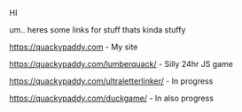 HI

um.. heres some links for stuff thats kinda stuffy

https://quackypaddy.com - My site

https://quackypaddy.com/lumberquack/ - Silly 24hr JS game

https://quackypaddy.com/ultraletterlinker/ - In progress

https://quackypaddy.com/duckgame/ - In also progress


<!---
Walabrolu4/Walabrolu4 is a ✨ special ✨ repository because its `README.md` (this file) appears on your GitHub profile.
You can click the Preview link to take a look at your changes.
--->

